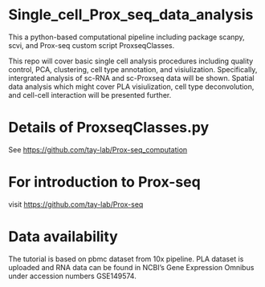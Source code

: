 # Single_cell_Prox_seq_data_analysis
This a python-based computational pipeline including package scanpy, scvi, and Prox-seq custom script ProxseqClasses.

This repo will cover basic single cell analysis procedures including quality control, PCA, clustering, cell type annotation, and visiulization. Specifically, intergrated analysis of sc-RNA and sc-Proxseq data will be shown. Spatial data analysis which might cover PLA visiulization, cell type deconvolution, and cell-cell interaction will be presented further. 

# Details of ProxseqClasses.py
See https://github.com/tay-lab/Prox-seq_computation

# For introduction to Prox-seq
visit https://github.com/tay-lab/Prox-seq

# Data availability 
The tutorial is based on pbmc dataset from 10x pipeline. PLA dataset is uploaded and RNA data can be found in NCBI’s Gene Expression Omnibus under accession numbers GSE149574.
